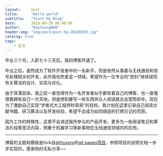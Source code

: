 ```yaml
---
layout:     post
title:      "Hello world"
subtitle:   "Start My Blog"
date:       2018-09-29 00:00:00
author:     "RayYoung000"
header-img: "img/post/post-bg-20180929.jpg"
catalog: true
tags:
    - 生活
---
```


毕业三个月，入职七十三天后，我的博客开通了。

毕业之后，虽然成为了软件开发者中的一名新手，但是依然从事着与无线通信和信号处理相关的开发，此外我也热爱这一领域，希望作为一位专业的“民科”继续探究有关算法的设计、实现与优化。

由于耳濡目染，我之前一直觉得作为一名开发者似乎都有着自己的博客，也一直憧憬着拥有自己一方天地，但是想到要写一些东西供众人阅读就总会望而却步。现在为了激励自己实现“学者式大工程师秒奇观”的目标，我计划在这里记录自己阅读文献书籍、研习算法以及开发经验，希望不会成为如同胡适的打牌日记的荒原。

因为工作的特殊性，这里不会讲述我所参与的产品开发，更多为一些阅读笔记和算法片段等宽泛内容，侧重于机器学习等新事物在无线通信领域内的应用。

---

博客的主题和模板是fork自[@Huxpro](https://github.com/Huxpro)的[git pages项目](https://github.com/Huxpro/huxpro.github.io)，参照项目的说明文档一步步实现的，感谢他的无私分享~~